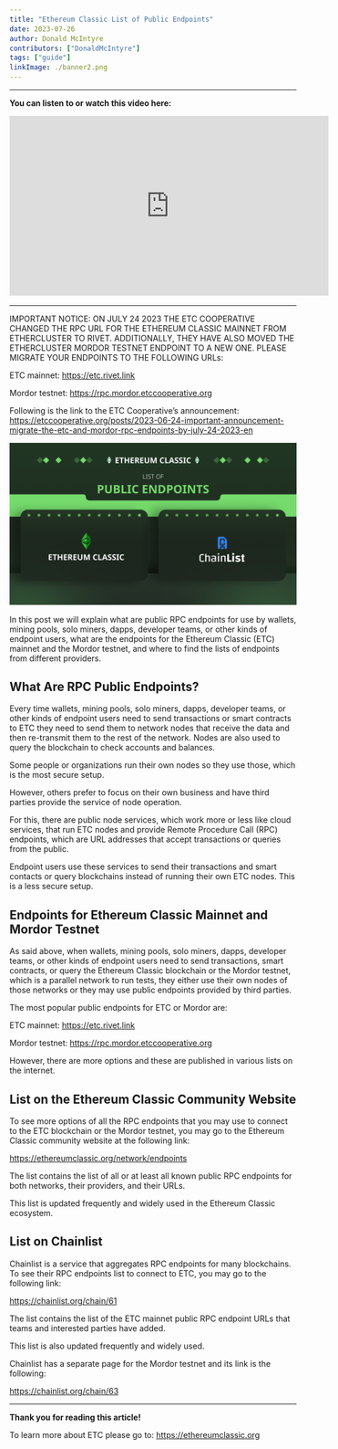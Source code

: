 ```yaml
---
title: "Ethereum Classic List of Public Endpoints"
date: 2023-07-26
author: Donald McIntyre
contributors: ["DonaldMcIntyre"]
tags: ["guide"]
linkImage: ./banner2.png
---
```


---
**You can listen to or watch this video here:**

<iframe width="560" height="315" src="https://www.youtube.com/embed/X0VzUhJCmvQ" title="YouTube video player" frameborder="0" allow="accelerometer; autoplay; clipboard-write; encrypted-media; gyroscope; picture-in-picture; web-share" allowfullscreen></iframe>

---

IMPORTANT NOTICE: ON JULY 24 2023 THE ETC COOPERATIVE CHANGED THE RPC URL FOR THE ETHEREUM CLASSIC MAINNET FROM ETHERCLUSTER TO RIVET. ADDITIONALLY, THEY HAVE ALSO MOVED THE ETHERCLUSTER MORDOR TESTNET ENDPOINT TO A NEW ONE. PLEASE MIGRATE YOUR ENDPOINTS TO THE FOLLOWING URLs:

ETC mainnet: https://etc.rivet.link

Mordor testnet: https://rpc.mordor.etccooperative.org

Following is the link to the ETC Cooperative’s announcement: https://etccooperative.org/posts/2023-06-24-important-announcement-migrate-the-etc-and-mordor-rpc-endpoints-by-july-24-2023-en 

![ETC RPC endpoints.](./banner2.png)

In this post we will explain what are public RPC endpoints for use by wallets, mining pools, solo miners, dapps, developer teams, or other kinds of endpoint users, what are the endpoints for the Ethereum Classic (ETC) mainnet and the Mordor testnet, and where to find the lists of endpoints from different providers.

## What Are RPC Public Endpoints?

Every time wallets, mining pools, solo miners, dapps, developer teams, or other kinds of endpoint users need to send transactions or smart contracts to ETC they need to send them to network nodes that receive the data and then re-transmit them to the rest of the network. Nodes are also used to query the blockchain to check accounts and balances.

Some people or organizations run their own nodes so they use those, which is the most secure setup. 

However, others prefer to focus on their own business and have third parties provide the service of node operation. 

For this, there are public node services, which work more or less like cloud services, that run ETC nodes and provide Remote Procedure Call (RPC) endpoints, which are URL addresses that accept transactions or queries from the public.

Endpoint users use these services to send their transactions and smart contacts or query blockchains instead of running their own ETC nodes. This is a less secure setup.

## Endpoints for Ethereum Classic Mainnet and Mordor Testnet

As said above, when wallets, mining pools, solo miners, dapps, developer teams, or other kinds of endpoint users need to send transactions, smart contracts, or query the Ethereum Classic blockchain or the Mordor testnet, which is a parallel network to run tests, they either use their own nodes of those networks or they may use public endpoints provided by third parties.

The most popular public endpoints for ETC or Mordor are:

ETC mainnet: https://etc.rivet.link

Mordor testnet: https://rpc.mordor.etccooperative.org

However, there are more options and these are published in various lists on the internet.

## List on the Ethereum Classic Community Website

To see more options of all the RPC endpoints that you may use to connect to the ETC blockchain or the Mordor testnet, you may go to the Ethereum Classic community website at the following link:

https://ethereumclassic.org/network/endpoints

The list contains the list of all or at least all known public RPC endpoints for both networks, their providers, and their URLs.

This list is updated frequently and widely used in the Ethereum Classic ecosystem.

## List on Chainlist

Chainlist is a service that aggregates RPC endpoints for many blockchains. To see their RPC endpoints list to connect to ETC, you may go to the following link:

https://chainlist.org/chain/61

The list contains the list of the ETC mainnet public RPC endpoint URLs that teams and interested parties have added.

This list is also updated frequently and widely used.

Chainlist has a separate page for the Mordor testnet and its link is the following:

https://chainlist.org/chain/63

---

**Thank you for reading this article!**

To learn more about ETC please go to: https://ethereumclassic.org
